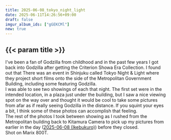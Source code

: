 ```yaml
---
title: 2025-06-08_tokyo_night_light
date: 2025-06-11T14:26:56+09:00
draft: false
imgur_album_ids: ["gGEKCMl"]
new: true
---
```


<h2 id="title">{{< param title >}}</h2>

I've been a fan of Godzilla from childhood and in the past few years I got back into Godzilla after getting the Criterion Showa Era Collection. I found out that There was an event in Shinjuku called Tokyo Night & Light where they project short films onto the side of the Metropolitan Government Building, including some featuring Godzilla.<br>
I was able to see two showings of each that night. The first set were in the intended location, in a plaza just under the building, but I saw a nice viewing spot on the way over and thought it would be cool to take some pictures from afar as if really seeing Godzilla in the distance. If you squint your eyes a bit, I think some of these photos can accomplish that feeling.<br>
The rest of the photos I took between showing as I rushed from the Metropolitan building back to Kitamura Camera to pick up my pictures from earlier in the day (<a href="/photos/film/2025-06-08_ikebukuro">2025-06-08 (Ikebukuro)</a>) before they closed.<br>
Shot on Marix 800T.
